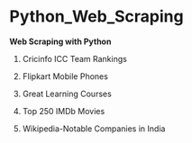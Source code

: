 # Python_Web_Scraping
**Web Scraping with Python**

1. Cricinfo ICC Team Rankings
 
2. Flipkart Mobile Phones

3. Great Learning Courses

4. Top 250 IMDb Movies

5. Wikipedia-Notable Companies in India
